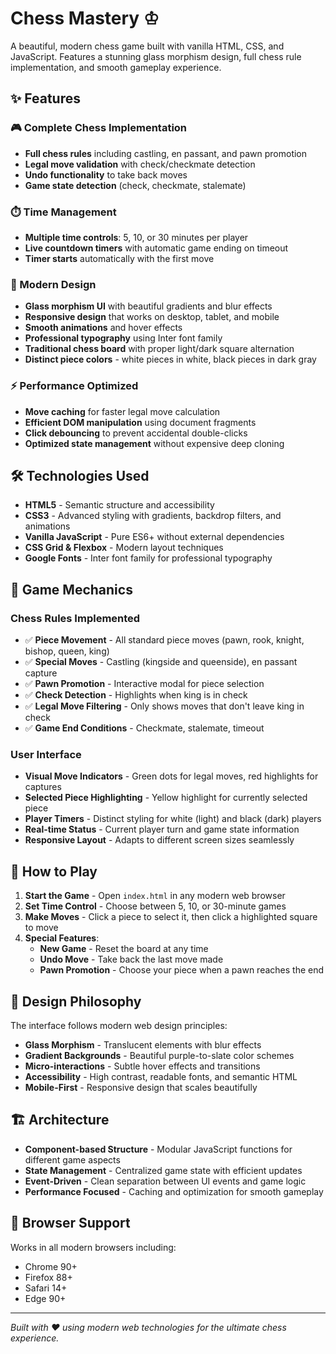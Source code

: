 # Chess Mastery ♔

A beautiful, modern chess game built with vanilla HTML, CSS, and JavaScript. Features a stunning glass morphism design, full chess rule implementation, and smooth gameplay experience.

## ✨ Features

### 🎮 Complete Chess Implementation
- **Full chess rules** including castling, en passant, and pawn promotion
- **Legal move validation** with check/checkmate detection
- **Undo functionality** to take back moves
- **Game state detection** (check, checkmate, stalemate)

### ⏱️ Time Management
- **Multiple time controls**: 5, 10, or 30 minutes per player
- **Live countdown timers** with automatic game ending on timeout
- **Timer starts** automatically with the first move

### 🎨 Modern Design
- **Glass morphism UI** with beautiful gradients and blur effects
- **Responsive design** that works on desktop, tablet, and mobile
- **Smooth animations** and hover effects
- **Professional typography** using Inter font family
- **Traditional chess board** with proper light/dark square alternation
- **Distinct piece colors** - white pieces in white, black pieces in dark gray

### ⚡ Performance Optimized
- **Move caching** for faster legal move calculation
- **Efficient DOM manipulation** using document fragments
- **Click debouncing** to prevent accidental double-clicks
- **Optimized state management** without expensive deep cloning

## 🛠️ Technologies Used

- **HTML5** - Semantic structure and accessibility
- **CSS3** - Advanced styling with gradients, backdrop filters, and animations
- **Vanilla JavaScript** - Pure ES6+ without external dependencies
- **CSS Grid & Flexbox** - Modern layout techniques
- **Google Fonts** - Inter font family for professional typography

## 🎯 Game Mechanics

### Chess Rules Implemented
- ✅ **Piece Movement** - All standard piece moves (pawn, rook, knight, bishop, queen, king)
- ✅ **Special Moves** - Castling (kingside and queenside), en passant capture
- ✅ **Pawn Promotion** - Interactive modal for piece selection
- ✅ **Check Detection** - Highlights when king is in check
- ✅ **Legal Move Filtering** - Only shows moves that don't leave king in check
- ✅ **Game End Conditions** - Checkmate, stalemate, timeout

### User Interface
- **Visual Move Indicators** - Green dots for legal moves, red highlights for captures
- **Selected Piece Highlighting** - Yellow highlight for currently selected piece
- **Player Timers** - Distinct styling for white (light) and black (dark) players
- **Real-time Status** - Current player turn and game state information
- **Responsive Layout** - Adapts to different screen sizes seamlessly

## 🚀 How to Play

1. **Start the Game** - Open `index.html` in any modern web browser
2. **Set Time Control** - Choose between 5, 10, or 30-minute games
3. **Make Moves** - Click a piece to select it, then click a highlighted square to move
4. **Special Features**:
   - **New Game** - Reset the board at any time
   - **Undo Move** - Take back the last move made
   - **Pawn Promotion** - Choose your piece when a pawn reaches the end

## 🎨 Design Philosophy

The interface follows modern web design principles:
- **Glass Morphism** - Translucent elements with blur effects
- **Gradient Backgrounds** - Beautiful purple-to-slate color schemes
- **Micro-interactions** - Subtle hover effects and transitions
- **Accessibility** - High contrast, readable fonts, and semantic HTML
- **Mobile-First** - Responsive design that scales beautifully

## 🏗️ Architecture

- **Component-based Structure** - Modular JavaScript functions for different game aspects
- **State Management** - Centralized game state with efficient updates
- **Event-Driven** - Clean separation between UI events and game logic
- **Performance Focused** - Caching and optimization for smooth gameplay

## 📱 Browser Support

Works in all modern browsers including:
- Chrome 90+
- Firefox 88+
- Safari 14+
- Edge 90+

---

*Built with ❤️ using modern web technologies for the ultimate chess experience.*

